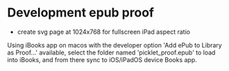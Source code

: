 # Development epub proof

- create svg page at 1024x768 for fullscreen iPad aspect ratio

Using iBooks app on macos with the developer option 'Add ePub to Library as Proof...' available, select the folder named 'picklet_proof.epub' to load into iBooks, and from there sync to iOS/iPadOS device Books app.
